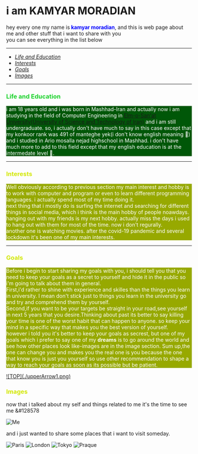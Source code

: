 <h1 id = "beginning">i am KAMYAR MORADIAN</h1>

<p>hey every one my name is<span style="color : blue"><b> kamyar moradian</b></span>, and this is web page about me and other stuff that i want to share with you<br>
   you can see everything in the list below</p>
 
 ---
 
+ <a href = "#Edu"><i>Life and Education</i></a> 
+ <a href = "#Interest"><i>Interests</i></a>
+ <a href = "#Goals"><i>Goals</i></a>
+ <a href = "#Images"><i>Images</i></a>

---

### <span style = "color : #1BD22B">Life and Education</span>
<p style = "background-color : #005708; color : white" id = "Edu">
    i am 18 years old and i was born in Mashhad-Iran and actually now i am studying in the field of Computer Engineering in <a href = "http://www.iust.ac.ir/en" title = "URL of My Uni WebSite">Elm-o-San'at University(University of Science and Technology of Iran)</a> and i am still undergraduate. so, i actually don't have much to say in this case except that my konkoor rank was 491 of manteghe yek(i don't know english meaning &#128578) and i studied in Ario mosalla nejad highschool in Mashhad.
    i don't have much more to add to this field except that my english education is at the intermedate level &#128578.</p>

---
### <span style = " color : #D2E704">Interests</span>
<p style = "background-color : #97A900; color : white" id = "Interest">
    Well obviously according to previous section my main interest and hobby is to work with computer and program or even to learn different programming languages. i actually spend most of my time doing it.<br>
    next thing that i mostly do is surfing the internet and searching for different things in social media, which i think is the main hobby of people noawdays.<br>
    hanging out with my friends is my next hobby. actually miss the days i used to hang out with them for most of the time. now i don't regurally.<br>
    another one is watching movies. after the covid-19 pandemic and several lockdown it's been one of my main interests.
</p>

---

### <span style = " color : #D2E704">Goals</span>
<p style = "background-color : #97A900; color : white" id = "Goals">
   Before i begin to start sharing my goals with you, i should tell you that you need to keep your goals as a secret to yourself and hide it in the public so i'm going to talk about them in general.<br>
First,i'd rather to shine with experience and skilles than the things you learn in university. I mean don't stick just to things you learn in the university go and try and comprehend them by yourself.<br>
Second,if you want to be your targets be straight in your road,see yourself in next 5 years that you desire.Thinking about past its better to say killing your time is one of the worst habit that can happen to anyone. so keep your mind in a specific way that makes you the best version of yourself.<br>
however i told you it's better to keep your goals as secrest, but one of my goals which i prefer to say one of my <b>dreams</b> is to go around the world and see how other places look like-images are in the image section.
Sum up,the one can change you and makes you the real one is you because the one that know you is just you yourself so use other recommendation to shape a way to reach your goals as soon as its possible but be patient.
</p>
<a href = "#beginning"> ![TOP](./upperArrow1.png) </a>

### <span style = " color : #D2E704" id = "Images">Images</span>

now that i talked about my self and things related to me it's the time to see me &#128578

![Me](IMG-20201101-WA0017.jpg"Me")             

and i just wanted to share some places that i want to visit someday.

![Paris](https://images.adsttc.com/media/images/5d44/14fa/284d/d1fd/3a00/003d/large_jpg/eiffel-tower-in-paris-151-medium.jpg?1564742900"Paris")
![London](https://images.adsttc.com/media/images/5d44/14fa/284d/d1fd/3a00/003d/large_jpg/eiffel-tower-in-paris-151-medium.jpg?1564742900"London")
![Tokyo](https://cdn-image.departures.com/sites/default/files/1576002985/header-tokyo-japan-LUXETOKYO1219.jpg"Tokyo")
![Praque](https://blog.radissonblu.com/wp-content/uploads/2014/01/Town-hall-and-streets-in-Prague.jpg"Praque")
